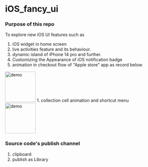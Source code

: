 # iOS_fancy_ui


### Purpose of this repo
To explore new iOS UI features such as  
1. iOS widget in home screen
1. live activities feature and its behaviour.
1. dynamic island of iPhone 14 pro and further.
1. Customizing the Appearance of iOS notification badge
1. animation in checkout flow of "Apple store" app as record below.
<img width="100" alt="demo" src="https://user-images.githubusercontent.com/17498546/213407804-b30da7af-141e-4009-bc08-d06563028838.MP4">
1. collection cell animation and shortcut menu
<img width="100" alt="demo" src="https://user-images.githubusercontent.com/17498546/214482993-36ec5f59-6219-4ab1-96af-cf36ec89f251.MP4">








### Source code's publish channel
1. clipboard
1. publish as Library 



